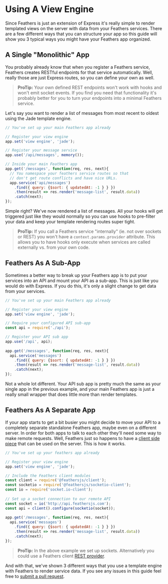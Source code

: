 # Using A View Engine

Since Feathers is just an extension of Express it's really simple to render templated views on the server with data from your Feathers services. There are a few different ways that you can structure your app so this guide will show you 3 typical ways you might have your Feathers app organized.

## A Single "Monolithic" App

You probably already know that when you register a Feathers service, Feathers creates RESTful endpoints for that service automatically. Well, really those are just Express routes, so you can define your own as well.

> **ProTip:** Your own defined REST endpoints won't work with hooks and won't emit socket events. If you find you need that functionality it's probably better for you to turn your endpoints into a minimal Feathers service.

Let's say you want to render a list of messages from most recent to oldest using the Jade template engine.

```js
// You've set up your main Feathers app already

// Register your view engine
app.set('view engine', 'jade');

// Register your message service
app.use('/api/messages', memory());

// Inside your main Feathers app
app.get('/messages', function(req, res, next){
  // You namespace your feathers service routes so that
  // don't get route conflicts and have nice URLs.
  app.service('api/messages')
    .find({ query: {$sort: { updatedAt: -1 } } })
    .then(result => res.render('message-list', result.data))
    .catch(next);
});
```

Simple right? We've now rendered a list of messages. All your hooks will get triggered just like they would normally so you can use hooks to pre-filter your data and keep your template rendering routes super tight.

> **ProTip:** If you call a Feathers service "internally" (ie. not over sockets or REST) you won't have a `context.params.provider` attribute. This allows you to have hooks only execute when services are called externally vs. from your own code.

## Feathers As A Sub-App

Sometimes a better way to break up your Feathers app is to put your services into an API and mount your API as a sub-app. This is just like you would do with Express. If you do this, it's only a slight change to get data from your services.

```js
// You've set up your main Feathers app already

// Register your view engine
app.set('view engine', 'jade');

// Require your configured API sub-app
const api = require('./api');

// Register your API sub app
app.use('/api', api);
​
app.get('/messages', function(req, res, next){
  api.service('messages')
    .find({ query: {$sort: { updatedAt: -1 } } })
    .then(result => res.render('message-list', result.data))
    .catch(next);
});
```

Not a whole lot different. Your API sub app is pretty much the same as your single app in the previous example, and your main Feathers app is just a really small wrapper that does little more than render templates.

## Feathers As A Separate App

If your app starts to get a bit busier you might decide to move your API to a completely separate standalone Feathers app, maybe even on a different server. In order for both apps to talk to each other they'll need some way to make remote requests. Well, Feathers just so happens to have a [client side piece](../../api/client.md) that can be used on the server. This is how it works.

```js
// You've set up your feathers app already

// Register your view engine
app.set('view engine', 'jade');

// Include the Feathers client modules
const client = require('@feathersjs/client');
const socketio = require('@feathersjs/socketio-client');
const io = require('socket.io-client');
​
// Set up a socket connection to our remote API
const socket = io('http://api.feathersjs.com');
const api = client().configure(socketio(socket));
​
app.get('/messages', function(req, res, next){
  api.service('messages')
    .find({ query: {$sort: { updatedAt: -1 } } })
    .then(result => res.render('message-list', result.data))
    .catch(next);
});
```

> **ProTip:** In the above example we set up sockets. Alternatively you could use a Feathers client [REST provider](../../api/rest.md).

And with that, we've shown 3 different ways that you use a template engine with Feathers to render service data. If you see any issues in this guide feel free to [submit a pull request](https://github.com/feathersjs/feathers-docs/edit/master/guides/advanced/using-a-view-engine.md).
